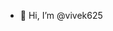 - 👋 Hi, I’m @vivek625

<!---
vivek625/vivek625 is a ✨ special ✨ repository because its `README.md` (this file) appears on your GitHub profile.
You can click the Preview link to take a look at your changes.
--->
